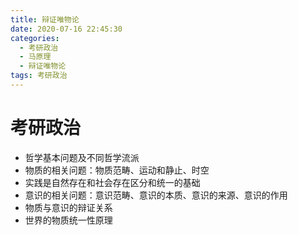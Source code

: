 ```yaml
---
title: 辩证唯物论
date: 2020-07-16 22:45:30
categories:
  - 考研政治
  - 马原理
  - 辩证唯物论
tags: 考研政治
---
```

# 考研政治
- 哲学基本问题及不同哲学流派
- 物质的相关问题：物质范畴、运动和静止、时空
- 实践是自然存在和社会存在区分和统一的基础
- 意识的相关问题：意识范畴、意识的本质、意识的来源、意识的作用
- 物质与意识的辩证关系
- 世界的物质统一性原理

